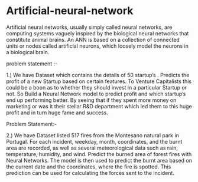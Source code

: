# Artificial-neural-network
Artificial neural networks, usually simply called neural networks, are computing systems vaguely inspired by the biological neural networks that constitute animal brains. An ANN is based on a collection of connected units or nodes called artificial neurons, which loosely model the neurons in a biological brain.


problem statement :- 

1.) We have Dataset which contains the details of 50 startup’s . Predicts the profit of a new Startup based on certain features. To Venture Capitalists this could be a boon as to whether they should invest in a particular Startup or not. So Build a Neural Network model to predict profit and which startup’s end up performing better. By seeing that if they spent more money on marketing or was it their stellar R&D department which led them to this huge profit and in turn huge fame and success.

Problem Statement:-

2.)	We have Dataset listed 517 fires from the Montesano natural park in Portugal. For each incident, weekday, month, coordinates, and the burnt area are recorded, as well as several meteorological data such as rain, temperature, humidity, and wind. Predict the burned area of forest fires with Neural Networks. The model is then used to predict the burnt area based on the current date and the coordinates, where the fire is spotted. This prediction can be used for calculating the forces sent to the incident.

